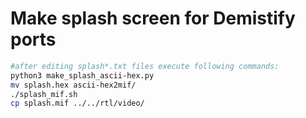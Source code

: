 # Make splash screen for Demistify ports

```sh
#after editing splash*.txt files execute following commands:
python3 make_splash_ascii-hex.py
mv splash.hex ascii-hex2mif/
./splash_mif.sh 
cp splash.mif ../../rtl/video/
```

